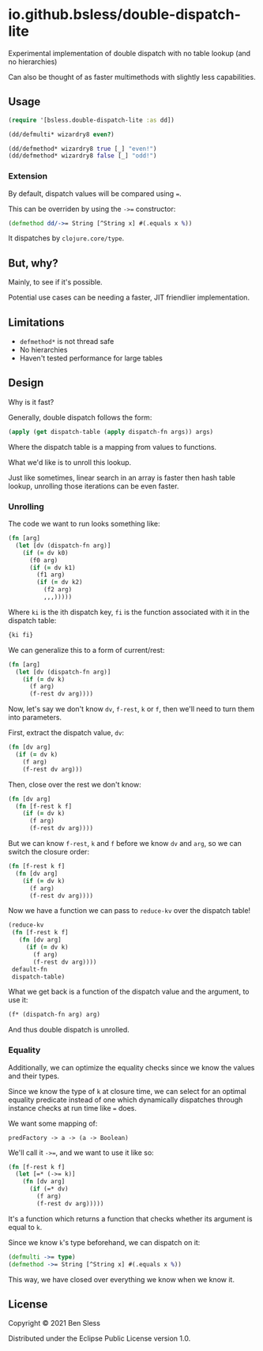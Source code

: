 # io.github.bsless/double-dispatch-lite

Experimental implementation of double dispatch with no table lookup (and
no hierarchies)

Can also be thought of as faster multimethods with slightly less capabilities.

## Usage

```clojure
(require '[bsless.double-dispatch-lite :as dd])

(dd/defmulti* wizardry8 even?)

(dd/defmethod* wizardry8 true [_] "even!")
(dd/defmethod* wizardry8 false [_] "odd!")

```

### Extension

By default, dispatch values will be compared using `=`.

This can be overriden by using the `->=` constructor:

```clojure
(defmethod dd/->= String [^String x] #(.equals x %))
```

It dispatches by `clojure.core/type`.

## But, why?

Mainly, to see if it's possible.

Potential use cases can be needing a faster, JIT friendlier
implementation.

## Limitations

- `defmethod*` is not thread safe
- No hierarchies
- Haven't tested performance for large tables

## Design

Why is it fast?

Generally, double dispatch follows the form:

```clojure
(apply (get dispatch-table (apply dispatch-fn args)) args)
```

Where the dispatch table is a mapping from values to functions.

What we'd like is to unroll this lookup.

Just like sometimes, linear search in an array is faster then hash table
lookup, unrolling those iterations can be even faster.

### Unrolling

The code we want to run looks something like:

```clojure
(fn [arg]
  (let [dv (dispatch-fn arg)]
    (if (= dv k0)
      (f0 arg)
      (if (= dv k1)
        (f1 arg)
        (if (= dv k2)
          (f2 arg)
          ,,,)))))
```

Where `ki` is the ith dispatch key, `fi` is the function associated with
it in the dispatch table:

```clojure
{ki fi}
```

We can generalize this to a form of current/rest:


```clojure
(fn [arg]
  (let [dv (dispatch-fn arg)]
    (if (= dv k)
      (f arg)
      (f-rest dv arg))))
```

Now, let's say we don't know `dv`, `f-rest`, `k` or `f`, then we'll need
to turn them into parameters.

First, extract the dispatch value, `dv`:


```clojure
(fn [dv arg]
  (if (= dv k)
    (f arg)
    (f-rest dv arg)))
```

Then, close over the rest we don't know:

```clojure
(fn [dv arg]
  (fn [f-rest k f]
    (if (= dv k)
      (f arg)
      (f-rest dv arg))))
```

But we can know `f-rest`, `k` and `f` before we know `dv` and `arg`, so
we can switch the closure order:

```clojure
(fn [f-rest k f]
  (fn [dv arg]
    (if (= dv k)
      (f arg)
      (f-rest dv arg))))
```

Now we have a function we can pass to `reduce-kv` over the dispatch table!

```clojure
(reduce-kv
 (fn [f-rest k f]
   (fn [dv arg]
     (if (= dv k)
       (f arg)
       (f-rest dv arg))))
 default-fn
 dispatch-table)
```

What we get back is a function of the dispatch value and the argument, to use it:

```clojure
(f* (dispatch-fn arg) arg)
```

And thus double dispatch is unrolled.

### Equality

Additionally, we can optimize the equality checks since we know the
values and their types.

Since we know the type of `k` at closure time, we can select for an
optimal equality predicate instead of one which dynamically dispatches
through instance checks at run time like `=` does.

We want some mapping of:

```
predFactory -> a -> (a -> Boolean)
```

We'll call it `->=`, and we want to use it like so:

```clojure
(fn [f-rest k f]
  (let [=* (->= k)]
    (fn [dv arg]
      (if (=* dv)
        (f arg)
        (f-rest dv arg)))))
```

It's a function which returns a function that checks whether its argument is equal to `k`.

Since we know `k`'s type beforehand, we can dispatch on it:

```clojure
(defmulti ->= type)
(defmethod ->= String [^String x] #(.equals x %))
```

This way, we have closed over everything we know when we know it.

## License

Copyright © 2021 Ben Sless

Distributed under the Eclipse Public License version 1.0.

